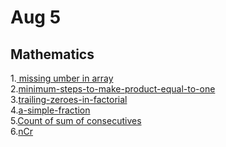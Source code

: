 # Aug 5
## Mathematics

1.<a href="https://practice.geeksforgeeks.org/problems/missing-number-in-array1416/1"> missing umber in array </a><br>
2.<a href="https://practice.geeksforgeeks.org/problems/minimum-steps-to-make-product-equal-to-one/1/">minimum-steps-to-make-product-equal-to-one</a><br>
3.<a href="https://practice.geeksforgeeks.org/problems/trailing-zeroes-in-factorial5134/1">trailing-zeroes-in-factorial</a><br>
4.<a href="https://practice.geeksforgeeks.org/problems/a-simple-fraction0921/1">a-simple-fraction</a><br>
5.<a href="https://practice.geeksforgeeks.org/problems/count-of-sum-of-consecutives3741/1">Count of sum of consecutives</a><br>
6.<a href="https://practice.geeksforgeeks.org/problems/ncr1019/1/?difficulty[]=1&page=1&category[]=Mathematical&query=difficulty[]1page1category[]Mathematical">nCr</a><br>
